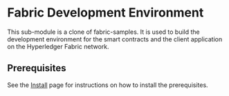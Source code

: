 # Fabric Development Environment

This sub-module is a clone of fabric-samples. It is used to build the development environment for the smart contracts and the client application on the Hyperledger Fabric network.

## Prerequisites

See the [Install](https://hyperledger-fabric.readthedocs.io/en/latest/install.html) page for instructions on how to install the prerequisites.
